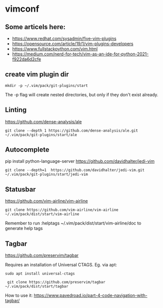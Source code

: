 # vimconf

## Some articels here:

- https://www.redhat.com/sysadmin/five-vim-plugins
- https://opensource.com/article/19/1/vim-plugins-developers
- https://www.fullstackpython.com/vim.html
- https://medium.com/nerd-for-tech/vim-as-an-ide-for-python-2021-f922da6d2cfe


## create vim plugin dir
```
mkdir -p ~/.vim/pack/git-plugins/start
```

The -p flag will create nested directories, but only if they don't exist already.


## Linting 
https://github.com/dense-analysis/ale

```
git clone --depth 1 https://github.com/dense-analysis/ale.git ~/.vim/pack/git-plugins/start/ale
```
## Autocomplete
pip install python-language-server
https://github.com/davidhalter/jedi-vim

 ```
 git clone --depth=1  https://github.com/davidhalter/jedi-vim.git ~/.vim/pack/git-plugins/start/jedi-vim
 ```
 
 ## Statusbar
 
 https://github.com/vim-airline/vim-airline
 
 ```
 git clone https://github.com/vim-airline/vim-airline ~/.vim/pack/dist/start/vim-airline
 ```
 
 Remember to run :helptags ~/.vim/pack/dist/start/vim-airline/doc to generate help tags
 
 ## Tagbar
 
 https://github.com/preservim/tagbar
 
 Requires an installation of Universal CTAGS. Eg. via apt:
 ```
 sudo apt install universal-ctags 
 ```
 
 ```
  git clone https://github.com/preservim/tagbar ~/.vim/pack/dist/start/tagbar
 ```
 
 How to use it: https://www.pavedroad.io/part-4-code-navigation-with-tagbar/
